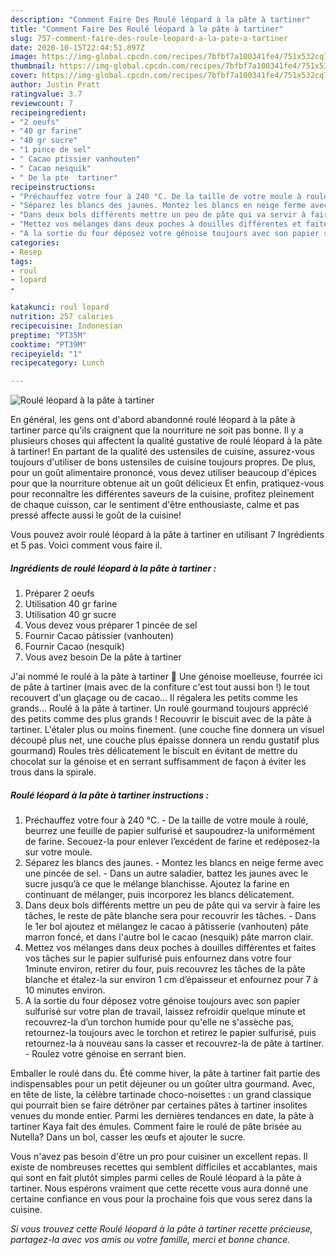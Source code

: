 ```yaml
---
description: "Comment Faire Des Roulé léopard à la pâte à tartiner"
title: "Comment Faire Des Roulé léopard à la pâte à tartiner"
slug: 757-comment-faire-des-roule-leopard-a-la-pate-a-tartiner
date: 2020-10-15T22:44:51.897Z
image: https://img-global.cpcdn.com/recipes/7bfbf7a100341fe4/751x532cq70/roule-leopard-a-la-pate-a-tartiner-photo-principale-de-la-recette.jpg
thumbnail: https://img-global.cpcdn.com/recipes/7bfbf7a100341fe4/751x532cq70/roule-leopard-a-la-pate-a-tartiner-photo-principale-de-la-recette.jpg
cover: https://img-global.cpcdn.com/recipes/7bfbf7a100341fe4/751x532cq70/roule-leopard-a-la-pate-a-tartiner-photo-principale-de-la-recette.jpg
author: Justin Pratt
ratingvalue: 3.7
reviewcount: 7
recipeingredient:
- "2 oeufs"
- "40 gr farine"
- "40 gr sucre"
- "1 pince de sel"
- " Cacao ptissier vanhouten"
- " Cacao nesquik"
- " De la pte  tartiner"
recipeinstructions:
- "Préchauffez votre four à 240 °C. De la taille de votre moule à roulé, beurrez une feuille de papier sulfurisé et saupoudrez-la uniformément de farine. Secouez-la pour enlever l’excédent de farine et redéposez-la sur votre moule."
- "Séparez les blancs des jaunes. Montez les blancs en neige ferme avec une pincée de sel. Dans un autre saladier, battez les jaunes avec le sucre jusqu’à ce que le mélange blanchisse. Ajoutez la farine en continuant de mélanger, puis incorporez les blancs délicatement."
- "Dans deux bols différents mettre un peu de pâte qui va servir à faire les tâches, le reste de pâte blanche sera pour recouvrir les tâches.  Dans le 1er bol ajoutez et mélangez le cacao à pâtisserie (vanhouten) pâte marron foncé, et dans l&#39;autre bol le cacao (nesquik) pâte marron clair."
- "Mettez vos mélanges dans deux poches à douilles différentes et faites vos tâches sur le papier sulfurisé puis enfournez dans votre four 1minute environ, retirer du four, puis recouvrez les tâches de la pâte blanche et étalez-la sur environ 1 cm d’épaisseur et enfournez pour 7 à 10 minutes environ."
- "A la sortie du four déposez votre génoise toujours avec son papier sulfurisé sur votre plan de travail, laissez refroidir quelque minute et recouvrez-la d’un torchon humide pour qu&#39;elle ne s&#39;assèche pas, retournez-la toujours avec le torchon et retirez le papier sulfurisé, puis retournez-la à nouveau sans la casser et recouvrez-la de pâte à tartiner. Roulez votre génoise en serrant bien."
categories:
- Resep
tags:
- roul
- lopard
- 

katakunci: roul lopard  
nutrition: 257 calories
recipecuisine: Indonesian
preptime: "PT35M"
cooktime: "PT39M"
recipeyield: "1"
recipecategory: Lunch

---
```



![Roulé léopard à la pâte à tartiner](https://img-global.cpcdn.com/recipes/7bfbf7a100341fe4/751x532cq70/roule-leopard-a-la-pate-a-tartiner-photo-principale-de-la-recette.jpg)

En général, les gens ont d'abord abandonné roulé léopard à la pâte à tartiner parce qu'ils craignent que la nourriture ne soit pas bonne. Il y a plusieurs choses qui affectent la qualité gustative de roulé léopard à la pâte à tartiner! En partant de la qualité des ustensiles de cuisine, assurez-vous toujours d'utiliser de bons ustensiles de cuisine toujours propres. De plus, pour un goût alimentaire prononcé, vous devez utiliser beaucoup d'épices pour que la nourriture obtenue ait un goût délicieux Et enfin, pratiquez-vous pour reconnaître les différentes saveurs de la cuisine, profitez pleinement de chaque cuisson, car le sentiment d'être enthousiaste, calme et pas pressé affecte aussi le goût de la cuisine!

<!--inarticleads1-->

Vous pouvez avoir roulé léopard à la pâte à tartiner en utilisant 7 Ingrédients et 5 pas. Voici comment vous faire il.

##### Ingrédients de roulé léopard à la pâte à tartiner :

1. Préparer 2 oeufs
1. Utilisation 40 gr farine
1. Utilisation 40 gr sucre
1. Vous devez vous préparer 1 pincée de sel
1. Fournir  Cacao pâtissier (vanhouten)
1. Fournir  Cacao (nesquik)
1. Vous avez besoin  De la pâte à tartiner


J&#39;ai nommé le roulé à la pâte à tartiner 🙂 Une génoise moelleuse, fourrée ici de pâte à tartiner (mais avec de la confiture c&#39;est tout aussi bon !) le tout recouvert d&#39;un glaçage ou de cacao… Il régalera les petits comme les grands… Roulé à la pâte à tartiner. Un roulé gourmand toujours apprécié des petits comme des plus grands ! Recouvrir le biscuit avec de la pâte à tartiner. L&#39;étaler plus ou moins finement. (une couche fine donnera un visuel découpé plus net, une couche plus épaisse donnera un rendu gustatif plus gourmand) Roules très délicatement le biscuit en évitant de mettre du chocolat sur la génoise et en serrant suffisamment de façon à éviter les trous dans la spirale. 

<!--inarticleads2-->

##### Roulé léopard à la pâte à tartiner instructions :

1. Préchauffez votre four à 240 °C. - De la taille de votre moule à roulé, beurrez une feuille de papier sulfurisé et saupoudrez-la uniformément de farine. Secouez-la pour enlever l’excédent de farine et redéposez-la sur votre moule.
1. Séparez les blancs des jaunes. - Montez les blancs en neige ferme avec une pincée de sel. - Dans un autre saladier, battez les jaunes avec le sucre jusqu’à ce que le mélange blanchisse. Ajoutez la farine en continuant de mélanger, puis incorporez les blancs délicatement.
1. Dans deux bols différents mettre un peu de pâte qui va servir à faire les tâches, le reste de pâte blanche sera pour recouvrir les tâches.  - Dans le 1er bol ajoutez et mélangez le cacao à pâtisserie (vanhouten) pâte marron foncé, et dans l&#39;autre bol le cacao (nesquik) pâte marron clair.
1. Mettez vos mélanges dans deux poches à douilles différentes et faites vos tâches sur le papier sulfurisé puis enfournez dans votre four 1minute environ, retirer du four, puis recouvrez les tâches de la pâte blanche et étalez-la sur environ 1 cm d’épaisseur et enfournez pour 7 à 10 minutes environ.
1. A la sortie du four déposez votre génoise toujours avec son papier sulfurisé sur votre plan de travail, laissez refroidir quelque minute et recouvrez-la d’un torchon humide pour qu&#39;elle ne s&#39;assèche pas, retournez-la toujours avec le torchon et retirez le papier sulfurisé, puis retournez-la à nouveau sans la casser et recouvrez-la de pâte à tartiner. - Roulez votre génoise en serrant bien.


Emballer le roulé dans du. Été comme hiver, la pâte à tartiner fait partie des indispensables pour un petit déjeuner ou un goûter ultra gourmand. Avec, en tête de liste, la célèbre tartinade choco-noisettes : un grand classique qui pourrait bien se faire détrôner par certaines pâtes à tartiner insolites venues du monde entier. Parmi les dernières tendances en date, la pâte à tartiner Kaya fait des émules. Comment faire le roulé de pâte brisée au Nutella? Dans un bol, casser les œufs et ajouter le sucre. 

<!--inarticleads1-->

<p>
Vous n'avez pas besoin d'être un pro pour cuisiner un excellent repas. Il existe de nombreuses recettes qui semblent difficiles et accablantes, mais qui sont en fait plutôt simples parmi celles de Roulé léopard à la pâte à tartiner. Nous espérons vraiment que cette recette vous aura donné une certaine confiance en vous pour la prochaine fois que vous serez dans la cuisine.
</p>

<p>
<i>Si vous trouvez cette Roulé léopard à la pâte à tartiner recette précieuse, partagez-la avec vos amis ou votre famille, merci et bonne chance.</i>
</p>
